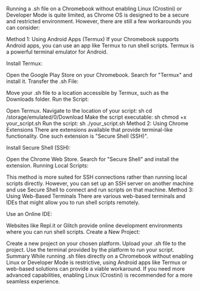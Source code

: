 Running a .sh file on a Chromebook without enabling Linux (Crostini) or Developer Mode is quite limited, as Chrome OS is designed to be a secure and restricted environment. However, there are still a few workarounds you can consider:

Method 1: Using Android Apps (Termux)
If your Chromebook supports Android apps, you can use an app like Termux to run shell scripts. Termux is a powerful terminal emulator for Android.

Install Termux:

Open the Google Play Store on your Chromebook.
Search for "Termux" and install it.
Transfer the .sh File:

Move your .sh file to a location accessible by Termux, such as the Downloads folder.
Run the Script:

Open Termux.
Navigate to the location of your script:
sh
cd /storage/emulated/0/Download
Make the script executable:
sh
chmod +x your_script.sh
Run the script:
sh
./your_script.sh
Method 2: Using Chrome Extensions
There are extensions available that provide terminal-like functionality. One such extension is "Secure Shell (SSH)".

Install Secure Shell (SSH):

Open the Chrome Web Store.
Search for "Secure Shell" and install the extension.
Running Local Scripts:

This method is more suited for SSH connections rather than running local scripts directly. However, you can set up an SSH server on another machine and use Secure Shell to connect and run scripts on that machine.
Method 3: Using Web-Based Terminals
There are various web-based terminals and IDEs that might allow you to run shell scripts remotely.

Use an Online IDE:

Websites like Repl.it or Glitch provide online development environments where you can run shell scripts.
Create a New Project:

Create a new project on your chosen platform.
Upload your .sh file to the project.
Use the terminal provided by the platform to run your script.
Summary
While running .sh files directly on a Chromebook without enabling Linux or Developer Mode is restrictive, using Android apps like Termux or web-based solutions can provide a viable workaround. If you need more advanced capabilities, enabling Linux (Crostini) is recommended for a more seamless experience.
